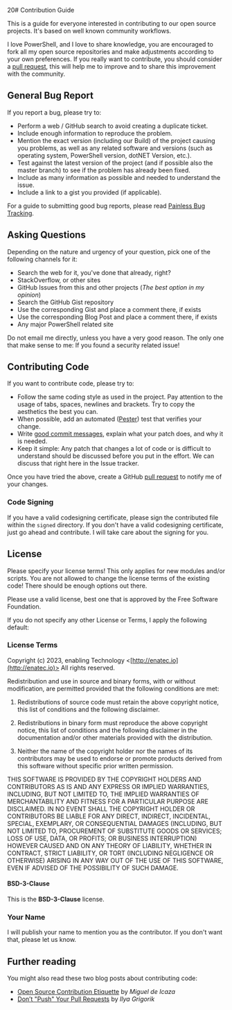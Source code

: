 20# Contribution Guide

This is a guide for everyone interested in contributing to our open source projects. It's based on well known community workflows.

I love PowerShell, and I love to share knowledge, you are encouraged to fork all my open source repositories and make adjustments according to your own preferences. If you really want to contribute, you should consider a [pull request](https://github.com/jhochwald/PowerShell-collection/pulls), this will help me to improve and to share this improvement with the community.

## General Bug Report

If you report a bug, please try to:

- Perform a web / GitHub search to avoid creating a duplicate ticket.
- Include enough information to reproduce the problem.
- Mention the exact version (including our Build) of the project causing you problems, as well as any related software and versions (such as operating system, PowerShell version, dotNET Version, etc.).
- Test against the latest version of the project (and if possible also the master branch) to see if the problem has already been fixed.
- Include as many information as possible and needed to understand the issue.
- Include a link to a gist you provided (if applicable).

For a guide to submitting good bug reports, please read [Painless Bug Tracking](http://www.joelonsoftware.com/articles/fog0000000029.html).

## Asking Questions

Depending on the nature and urgency of your question, pick one of the following channels for it:

- Search the web for it, you've done that already, right?
- StackOverflow, or other sites
- GitHub Issues from this and other projects (_The best option in my opinion_)
- Search the GitHub Gist repository
- Use the corresponding Gist and place a comment there, if exists
- Use the corresponding Blog Post and place a comment there, if exists
- Any major PowerShell related site

Do not email me directly, unless you have a very good reason. The only one that make sense to me: If you found a security related issue!

## Contributing Code

If you want to contribute code, please try to:

- Follow the same coding style as used in the project. Pay attention to the usage of tabs, spaces, newlines and brackets. Try to copy the aesthetics the best you can.
- When possible, add an automated ([Pester](https://github.com/pester/Pester)) test that verifies your change.
- Write [good commit messages](http://tbaggery.com/2008/04/19/a-note-about-git-commit-messages.html), explain what your patch does, and why it is needed.
- Keep it simple: Any patch that changes a lot of code or is difficult to understand should be discussed before you put in the effort. We can discuss that right here in the Issue tracker.

Once you have tried the above, create a GitHub [pull request](https://github.com/jhochwald/PowerShell-collection/pulls) to notify me of your changes.

### Code Signing

If you have a valid codesigning certificate, please sign the contributed file within the `signed` directory.
If you don't have a valid codesigning certificate, just go ahead and contribute. I will take care about the signing for you.

## License

Please specify your license terms! This only applies for new modules and/or scripts. You are not allowed to change the license terms of the existing code! There should be enough options out there.

Please use a valid license, best one that is approved by the Free Software Foundation.

If you do not specify any other License or Terms, I apply the following default:

### License Terms

Copyright (c) 2023, enabling Technology <[http://enatec.io](http://enatec.io)>
All rights reserved.

Redistribution and use in source and binary forms, with or without modification, are permitted provided that the following conditions are met:

1. Redistributions of source code must retain the above copyright notice, this list of conditions and the following disclaimer.

2. Redistributions in binary form must reproduce the above copyright notice, this list of conditions and the following disclaimer in the documentation and/or other materials provided with the distribution.

3. Neither the name of the copyright holder nor the names of its contributors may be used to endorse or promote products derived from this software without specific prior written permission.

THIS SOFTWARE IS PROVIDED BY THE COPYRIGHT HOLDERS AND CONTRIBUTORS AS IS AND ANY EXPRESS OR IMPLIED WARRANTIES, INCLUDING, BUT NOT LIMITED TO, THE IMPLIED WARRANTIES OF MERCHANTABILITY AND FITNESS FOR A PARTICULAR PURPOSE ARE DISCLAIMED. IN NO EVENT SHALL THE COPYRIGHT HOLDER OR CONTRIBUTORS BE LIABLE FOR ANY DIRECT, INDIRECT, INCIDENTAL, SPECIAL, EXEMPLARY, OR CONSEQUENTIAL DAMAGES (INCLUDING, BUT NOT LIMITED TO, PROCUREMENT OF SUBSTITUTE GOODS OR SERVICES; LOSS OF USE, DATA, OR PROFITS; OR BUSINESS INTERRUPTION) HOWEVER CAUSED AND ON ANY THEORY OF LIABILITY, WHETHER IN CONTRACT, STRICT LIABILITY, OR TORT (INCLUDING NEGLIGENCE OR OTHERWISE) ARISING IN ANY WAY OUT OF THE USE OF THIS SOFTWARE, EVEN IF ADVISED OF THE POSSIBILITY OF SUCH DAMAGE.

#### BSD-3-Clause

This is the **BSD-3-Clause** license.

### Your Name

I will publish your name to mention you as the contributor. If you don't want that, please let us know.

## Further reading

You might also read these two blog posts about contributing code:

- [Open Source Contribution Etiquette](http://tirania.org/blog/archive/2010/Dec-31.html) by _Miguel de Icaza_
- [Don’t "Push" Your Pull Requests](https://www.igvita.com/2011/12/19/dont-push-your-pull-requests/) by _Ilya Grigorik_
